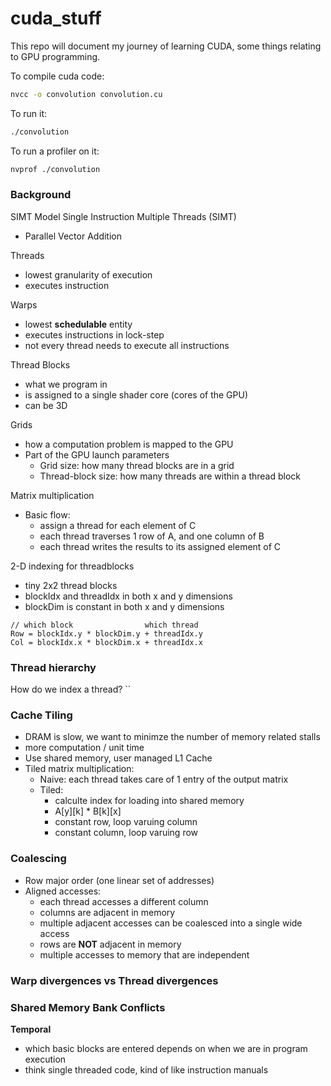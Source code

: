# cuda_stuff

This repo will document my journey of learning CUDA, some things relating to GPU programming.

To compile cuda code:
```bash
nvcc -o convolution convolution.cu
```

To run it:
```bash
./convolution
```

To run a profiler on it:
```bash
nvprof ./convolution
```


### Background

SIMT Model 
Single Instruction Multiple Threads (SIMT)
- Parallel Vector Addition


Threads
- lowest granularity of execution
- executes instruction

Warps 
- lowest **schedulable** entity
- executes instructions in lock-step
- not every thread needs to execute all instructions

Thread Blocks
- what we program in
- is assigned to a single shader core (cores of the GPU)
- can be 3D

Grids
- how a computation problem is mapped to the GPU
- Part of the GPU launch parameters
    - Grid size: how many thread blocks are in a grid
    - Thread-block size: how many threads are within a thread block 

Matrix multiplication
- Basic flow:
    - assign a thread for each element of C
    - each thread traverses 1 row of A, and one column of B
    - each thread writes the results to its assigned element of C

2-D indexing for threadblocks
- tiny 2x2 thread blocks
- blockIdx and threadIdx in both x and y dimensions
- blockDim is constant in both x and y dimensions

```cuda
// which block                which thread
Row = blockIdx.y * blockDim.y + threadIdx.y
Col = blockIdx.x * blockDim.x + threadIdx.x
```

### Thread hierarchy
How do we index a thread?
``


### Cache Tiling
- DRAM is slow, we want to minimze the number of memory related stalls
- more computation / unit time
- Use shared memory, user managed L1 Cache
- Tiled matrix multiplication:
    - Naive: each thread takes care of 1 entry of the output matrix
    - Tiled: 
        - calculte index for loading into shared memory
        - A[y][k] * B[k][x]
        - constant row, loop varuing column
        - constant column, loop varuing row

### Coalescing
- Row major order (one linear set of addresses)
- Aligned accesses:
    - each thread accesses a different column
    - columns are adjacent in memory
    - multiple adjacent accesses can be coalesced into a single wide access
    - rows are **NOT** adjacent in memory 
    - multiple accesses to memory that are independent 


### Warp divergences vs Thread divergences

### Shared Memory Bank Conflicts


**Temporal**
- which basic blocks are entered depends on when we are in program execution
- think single threaded code, kind of like instruction manuals

